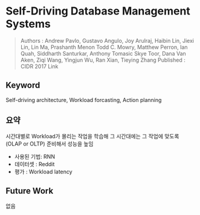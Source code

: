 # Self-Driving Database Management Systems

> Authors : Andrew Pavlo, Gustavo Angulo, Joy Arulraj, Haibin Lin, Jiexi Lin, Lin Ma, Prashanth Menon Todd C. Mowry, Matthew Perron, Ian Quah, Siddharth Santurkar, Anthony Tomasic Skye Toor, Dana Van Aken, Ziqi Wang, Yingjun Wu, Ran Xian, Tieying Zhang
> Published : CIDR 2017
> Link

## Keyword

Self-driving architecture, Workload forcasting, Action planning

## 요약

시간대별로 Workload가 몰리는 작업을 학습해 그 시간대에는 그 작업에 맞도록 (OLAP or OLTP) 준비해서 성능을 높임

- 사용된 기법: RNN
- 데이터셋 : Reddit
- 평가 : Workload latency

## Future Work

없음